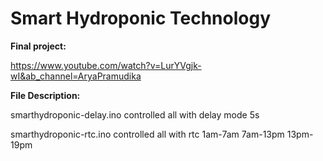 # Smart Hydroponic Technology

**Final project:**

https://www.youtube.com/watch?v=LurYVgjk-wI&ab_channel=AryaPramudika

**File Description:**

smarthydroponic-delay.ino controlled all with delay mode 5s

smarthydroponic-rtc.ino controlled all with rtc 1am-7am 7am-13pm 13pm-19pm 
